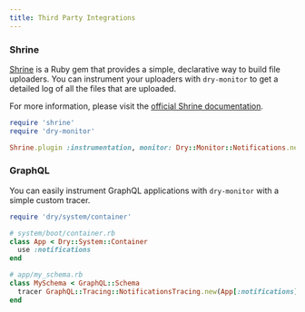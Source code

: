 ```yaml
---
title: Third Party Integrations
---
```


### Shrine

[Shrine](https://shrine.io) is a Ruby gem that provides a simple, declarative way to build file uploaders. You can instrument your uploaders with `dry-monitor` to get a detailed log of all the files that are uploaded.

For more information, please visit the [official Shrine documentation](https://shrinerb.com/docs/plugins/instrumentation).

```ruby
require 'shrine'
require 'dry-monitor'

Shrine.plugin :instrumentation, monitor: Dry::Monitor::Notifications.new(:my_app)
```

### GraphQL

You can easily instrument GraphQL applications with `dry-monitor` with a simple custom tracer.

```ruby
require 'dry/system/container'

# system/boot/container.rb
class App < Dry::System::Container
  use :notifications
end

# app/my_schema.rb
class MySchema < GraphQL::Schema
  tracer GraphQL::Tracing::NotificationsTracing.new(App[:notifications])
end
```
